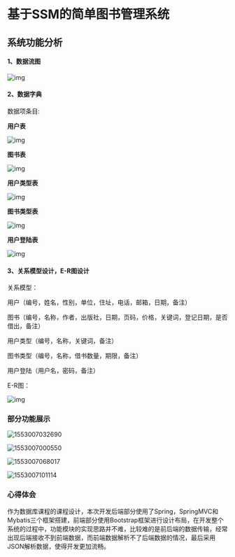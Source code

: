 # 基于SSM的简单图书管理系统

## 系统功能分析

#### 1、数据流图

![img](file:///C:/Users/asus/AppData/Local/Temp/msohtmlclip1/01/clip_image002.jpg)

 

#### 2、数据字典

数据项条目:

**用户表**

![img](file:///C:/Users/asus/AppData/Local/Temp/msohtmlclip1/01/clip_image004.jpg)

 

 

 

**图书表**

![img](file:///C:/Users/asus/AppData/Local/Temp/msohtmlclip1/01/clip_image006.jpg)

**用户类型表**

![img](file:///C:/Users/asus/AppData/Local/Temp/msohtmlclip1/01/clip_image008.jpg)

**图书类型表**

![img](file:///C:/Users/asus/AppData/Local/Temp/msohtmlclip1/01/clip_image010.jpg)

**用户登陆表**

![img](file:///C:/Users/asus/AppData/Local/Temp/msohtmlclip1/01/clip_image012.jpg)

 

#### 3、关系模型设计，E-R图设计

关系模型：

用户（编号，姓名，性别，单位，住址，电话，邮箱，日期，备注）

图书（编号，名称，作者，出版社，日期，页码，价格，关键词，登记日期，是否借出，备注）

用户类型（编号，名称，关键词，备注）

图书类型（编号，名称，借书数量，期限，备注）

用户登陆（用户名，密码，备注）

E-R图：

![img](file:///C:/Users/asus/AppData/Local/Temp/msohtmlclip1/01/clip_image014.jpg)

 

 ### 部分功能展示

![1553007032690](C:\Users\asus\AppData\Roaming\Typora\typora-user-images\1553007032690.png)

![1553007000550](C:\Users\asus\AppData\Roaming\Typora\typora-user-images\1553007000550.png)

![1553007068017](C:\Users\asus\AppData\Roaming\Typora\typora-user-images\1553007068017.png)

![1553007101114](C:\Users\asus\AppData\Roaming\Typora\typora-user-images\1553007101114.png)

### 心得体会

作为数据库课程的课程设计，本次开发后端部分使用了Spring，SpringMVC和Mybatis三个框架搭建，前端部分使用Bootstrap框架进行设计布局，在开发整个系统的过程中，功能模块的实现思路并不难，比较难的是前后端的数据传输，经常出现后端接收不到前端数据，而前端数据解析不了后端数据的情况，最后采用JSON解析数据，使得开发更加流畅。